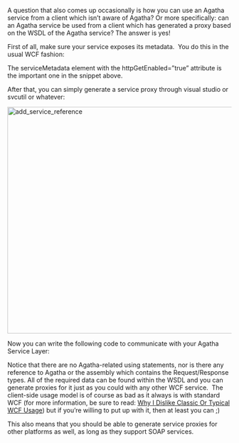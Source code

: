 A question that also comes up occasionally is how you can use an Agatha service from a client which isn’t aware of Agatha? Or more specifically: can an Agatha service be used from a client which has generated a proxy based on the WSDL of the Agatha service? The answer is yes!

First of all, make sure your service exposes its metadata.&#160; You do this in the usual WCF fashion:

<script src="https://gist.github.com/3693369.js?file=s1.xml"></script>

The serviceMetadata element with the httpGetEnabled=”true” attribute is the important one in the snippet above.</p>  <p>After that, you can simply generate a service proxy through visual studio or svcutil or whatever:

<a href="http://davybrion.com/pictures/ConsumingAnAgathaServiceFromANonAgathaAw_DF1A/add_service_reference.png"><img style="border-right-width: 0px; display: inline; border-top-width: 0px; border-bottom-width: 0px; border-left-width: 0px" title="add_service_reference" border="0" alt="add_service_reference" src="http://davybrion.com/pictures/ConsumingAnAgathaServiceFromANonAgathaAw_DF1A/add_service_reference_thumb.png" width="635" height="510" /></a> </p>  

Now you can write the following code to communicate with your Agatha Service Layer:

<script src="https://gist.github.com/3693369.js?file=s2.cs"></script>

Notice that there are no Agatha-related using statements, nor is there any reference to Agatha or the assembly which contains the Request/Response types. All of the required data can be found within the WSDL and you can generate proxies for it just as you could with any other WCF service.&#160; The client-side usage model is of course as bad as it always is with standard WCF (for more information, be sure to read: <a href="/blog/2009/07/why-i-dislike-classic-or-typical-wcf-usage/" target="_blank">Why I Dislike Classic Or Typical WCF Usage</a>) but if you’re willing to put up with it, then at least you can ;)

This also means that you should be able to generate service proxies for other platforms as well, as long as they support SOAP services.